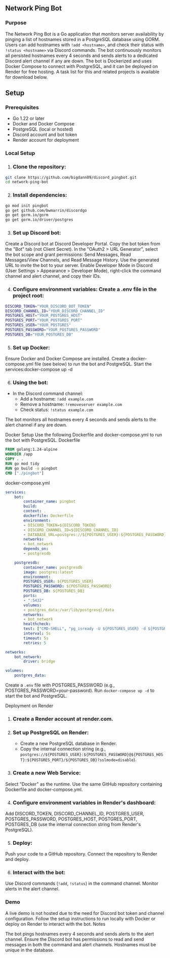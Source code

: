 ## Network Ping Bot

### Purpose
The Network Ping Bot is a Go application that monitors server availability by pinging a list of hostnames stored in a PostgreSQL database using GORM. Users can add hostnames with `!add <hostname>`, and check their status with `!status <hostname>` via Discord commands. The bot continuously monitors all persisted hostnames every 4 seconds and sends alerts to a dedicated Discord alert channel if any are down. The bot is Dockerized and uses Docker Compose to connect with PostgreSQL, and it can be deployed on Render for free hosting. A task list for this and related projects is available for download below.

## Setup
### Prerequisites

- Go 1.22 or later
- Docker and Docker Compose
- PostgreSQL (local or hosted)
- Discord account and bot token
- Render account for deployment

### Local Setup

1. ### Clone the repository:
```bash
git clone https://github.com/bigdann09/discord_pingbot.git
cd network-ping-bot
```

2. ### Install dependencies:
```bash
go mod init pingbot
go get github.com/bwmarrin/discordgo
go get gorm.io/gorm
go get gorm.io/driver/postgres
```

3. ### Set up Discord bot:

Create a Discord bot at Discord Developer Portal.
Copy the bot token from the "Bot" tab (not Client Secret).
In the "OAuth2 > URL Generator", select the bot scope and grant permissions: Send Messages, Read Messages/View Channels, and Read Message History.
Use the generated URL to invite the bot to your server.
Enable Developer Mode in Discord (User Settings > Appearance > Developer Mode), right-click the command channel and alert channel, and copy their IDs.


4. ### Configure environment variables: Create a .env file in the project root:
```bash
DISCORD_TOKEN="YOUR_DISCORD_BOT_TOKEN"
DISCORD_CHANNEL_ID="YOUR_DISCORD_CHANNEL_ID"
POSTGRES_HOST="YOUR_POSTGRES_HOST"
POSTGRES_PORT="YOUR_POSTGRES_PORT"
POSTGRES_USER="YOUR_POSTGRES"
POSTGRES_PASSWORD="YOUR_POSTGRES_PASSWORD"
POSTGRES_DB="YOUR_POSTGRES_DB"
```

5. ### Set up Docker:

Ensure Docker and Docker Compose are installed.
Create a docker-compose.yml file (see below) to run the bot and PostgreSQL.
Start the services:docker-compose up -d




6. ### Using the bot:

- In the Discord command channel:
    - Add a hostname: `!add example.com`
    - Remove a hostname: `!removeserver example.com`
    - Check status: `!status example.com`


The bot monitors all hostnames every 4 seconds and sends alerts to the alert channel if any are down.



Docker Setup
Use the following Dockerfile and docker-compose.yml to run the bot with PostgreSQL.
Dockerfile
```dockerfile
FROM golang:1.24-alpine
WORKDIR /app
COPY . .
RUN go mod tidy
RUN go build -o pingbot
CMD ["./pingbot"]
```

docker-compose.yml
```yml
services:
    bot:
        container_name: pingbot
        build:
        context: .
        dockerfile: Dockerfile
        environment:
        - DISCORD_TOKEN=${DISCORD_TOKEN}
        - DISCORD_CHANNEL_ID=${DISCORD_CHANNEL_ID}
        - DATABASE_URL=postgres://${POSTGRES_USER}:${POSTGRES_PASSWORD}@${POSTGRES_HOST}:${POSTGRES_PORT}/${POSTGRES_DB}?sslmode=disable
        networks:
        - bot_network
        depends_on:
        - postgresdb

    postgresdb:
        container_name: postgresdb
        image: postgres:latest
        environment:
        POSTGRES_USER: ${POSTGRES_USER}
        POSTGRES_PASSWORD: ${POSTGRES_PASSWORD}
        POSTGRES_DB: ${POSTGRES_DB}
        ports:
        - ":5432"
        volumes:
        - postgres_data:/var/lib/postgresql/data
        networks:
        - bot_network
        healthcheck:
        test: ["CMD-SHELL", "pg_isready -U ${POSTGRES_USER} -d ${POSTGRES_DB}"]
        interval: 5s
        timeout: 5s
        retries: 5

networks:
    bot_network:
        driver: bridge

volumes:
    postgres_data:
```


Create a `.env` file with POSTGRES_PASSWORD (e.g., POSTGRES_PASSWORD=your-password).
Run `docker-compose up -d` to start the bot and PostgreSQL.

Deployment on Render

1. ### Create a Render account at render.com.
2. ### Set up PostgreSQL on Render:
    - Create a new PostgreSQL database in Render.
    - Copy the internal connection string (e.g., `postgres://${POSTGRES_USER}:${POSTGRES_PASSWORD}@${POSTGRES_HOST}:${POSTGRES_PORT}/${POSTGRES_DB}?sslmode=disable`).


3. ### Create a new Web Service:
Select "Docker" as the runtime.
Use the same GitHub repository containing Dockerfile and docker-compose.yml.


4. ### Configure environment variables in Render's dashboard:
Add DISCORD_TOKEN, DISCORD_CHANNEL_ID, POSTGRES_USER, POSTGRES_PASSWORD, POSTGRES_HOST, POSTGRES_PORT, POSTGRES_DB (use the internal connection string from Render's PostgreSQL).


5. ### Deploy:
Push your code to a GitHub repository.
Connect the repository to Render and deploy.


6. ### Interact with the bot:
Use Discord commands (`!add`, `!status`) in the command channel.
Monitor alerts in the alert channel.


### Demo
A live demo is not hosted due to the need for Discord bot token and channel configuration. Follow the setup instructions to run locally with Docker or deploy on Render to interact with the bot.
Notes

The bot pings hostnames every 4 seconds and sends alerts to the alert channel.
Ensure the Discord bot has permissions to read and send messages in both the command and alert channels.
Hostnames must be unique in the database.

